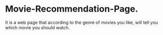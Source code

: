 # Movie-Recommendation-Page.
It is a web page that according to the genre of movies you like, will tell you which movie you should watch.
